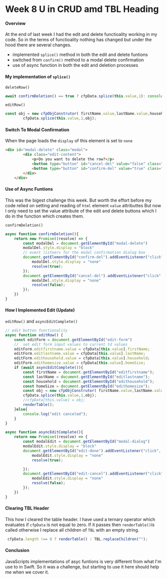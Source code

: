 
# Week 8 U in CRUD amd TBL Heading

#### Overview
At the end of last week I had the edit and delete functioality working in my code. So in the terms of functioality nothing has changed but under the hood there are several changes.
- implemented `splice()` method in both the edit and delete funtions
- switched from `confirm()` method to a modal delete confirmation
- use of async function in both the edit and deletion processes

#### My implementation of `splice()`

`deleteRow()`
```javascript
await confirmDeletion() == true ? cfpData.splice(this.value,1): console.log("delete canceled");
```
`editRow()`
```javascript
const obj = new cfpObjConstrutor( firstName.value,lastName.value,household.value,homeSize.value);
        cfpData.splice(this.value,1,obj);
```

#### Switch To Modal Confirmation
When the page loads the `display` of this element is set to `none`
```html
<div id="modal-delete" class="modal">
        <div class="edit-content">
            <p>Do you want to delete the row?</p>
            <button type="button" id="cancel-del" value="false" class="modal-del-btns">Cancel</button>
            <button type="button" id="confirm-del" value="true" class="modal-del-btns">Yes</button>
        </div>
    </div>
```
#### Use of Async Funtions
This was the bigest challenge this week. But worth the effort before my code relied on setting and reading of `html` element `value` attributtes But now I only need to set the value attribute of the edit and delete buttons which I do in the function which creates them.

`confirmDeletion()`
```javascript
async function confirmDeletion(){
    return new Promise((resolve) => {
        const modalDel = document.getElementById("modal-delete")
        modalDel.style.display = "block"
        // event listners for the modal confirmation dialog box
        document.getElementById("confirm-del").addEventListener("click", function(){
            modalDel.style.display = "none"
            resolve(true);
        });
        document.getElementById("cancel-del").addEventListener("click", function(){
            modalDel.style.display = "none"
            resolve(false);
        });
    })
}
```
#### How I Implemented Edit (Update)

`editRow()` and `asyncEditComplete()`
```javascript
// edit button functionality
async function editRow() {
    const editForm = document.getElementById("edit-form")
    //  set edit form input values to current td values
    editForm.editfirstname.value = cfpData[this.value].firstName;
    editForm.editlastname.value = cfpData[this.value].lastName;
    editForm.edithousehold.value = cfpData[this.value].household;
    editForm.edithomesize.value = cfpData[this.value].homeSize;
    if (await asyncEditComplete()){
        const firstName = document.getElementById("editfirstname");
        const lastName = document.getElementById("editlastname");
        const household = document.getElementById("edithousehold");
        const homeSize = document.getElementById("edithomesize");
        const obj = new cfpObjConstrutor( firstName.value,lastName.value,household.value,homeSize.value);
        cfpData.splice(this.value,1,obj);
        //cfpData[this.value] = obj;
        renderTable();
    }else{
        console.log("edit canceled");
    }
}

async function asyncEditComplete(){
    return new Promise((resolve) => {
        const modalEdit = document.getElementById("modal-dialog")
        modalEdit.style.display = "block"
        document.getElementById("edit-done").addEventListener("click", function(){
            modalEdit.style.display = "none"
            resolve(true);

        });
        document.getElementById("edit-cancel").addEventListener("click", function(){
            modalEdit.style.display = "none"
            resolve(false);
        });
    })
}
```
#### Clearing TBL Header
This how I cleared the table header. I have used a ternary operator which evaluates if `cfpData` is not equal to zero. If it passes then `renderTable()`is called otherwise I replace all children of `TBL` with an empty string.
```javascript
 cfpData.length !== 0 ? renderTable() : TBL.replaceChildren("");
```
#### Conclusion
JavaScripts implementations of asyc funtions is very different from what I'm use to in Swift. So it was a challenge, but starting to use it here should help me when we cover it.